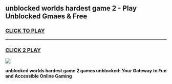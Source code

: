 
## unblocked worlds hardest game 2 - Play Unblocked Gmaes & Free
<h3>
<a href="https://news.freeplayer.one?title=unblocked_worlds_hardest_game_2&ref=23F">CLICK TO PLAY</a></h3>
<hr>

<h3>
<a href="https://news.freeplayer.one?title=unblocked_worlds_hardest_game_2&ref=23F">CLICK 2 PLAY</a>
  
</h3>

<a href="https://news.freeplayer.one?title=unblocked_worlds_hardest_game_2&ref=23F/"><img src="https://clearcache.store/games.png"></a>


**unblocked worlds hardest game 2 games unblocked: Your Gateway to Fun and Accessible Online Gaming**
